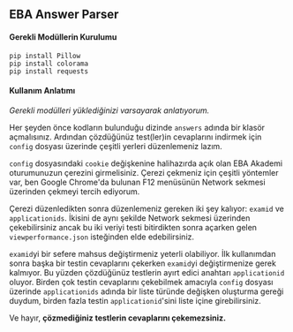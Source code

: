 ## EBA Answer Parser
#### Gerekli Modüllerin Kurulumu
    pip install Pillow
	pip install colorama
	pip install requests

#### Kullanım Anlatımı
*Gerekli modülleri yüklediğinizi varsayarak anlatıyorum.*

Her şeyden önce kodların bulunduğu dizinde `answers` adında bir klasör açmalısınız. Ardından çözdüğünüz test(ler)in cevaplarını indirmek için `config` dosyası üzerinde çeşitli yerleri düzenlemeniz lazım.

`config` dosyasındaki `cookie` değişkenine  halihazırda açık olan EBA Akademi oturumunuzun çerezini girmelisiniz. Çerezi çekmeniz için çeşitli yöntemler var, ben Google Chrome'da bulunan F12 menüsünün Network sekmesi üzerinden çekmeyi tercih ediyorum.


Çerezi düzenledikten sonra düzenlemeniz gereken iki şey kalıyor: ```examid``` ve ```applicationids```.  İkisini de aynı şekilde Network sekmesi üzerinden çekebilirsiniz ancak bu iki veriyi testi bitirdikten sonra açarken gelen ```viewperformance.json``` isteğinden elde edebilirsiniz.

`examid`yi bir sefere mahsus değiştirmeniz yeterli olabiliyor. İlk kullanımdan sonra başka bir testin cevaplarını çekerken `examid`yi değiştirmenize gerek kalmıyor. Bu yüzden çözdüğünüz testlerin ayırt edici anahtarı `applicationid` oluyor. Birden çok testin cevaplarını çekebilmek amacıyla `config` dosyası üzerinde `applicationids` adında bir liste türünde değişken oluşturma gereği duydum, birden fazla testin `applicationid`'sini liste içine girebilirsiniz.

Ve hayır, **çözmediğiniz testlerin cevaplarını çekemezsiniz.**
